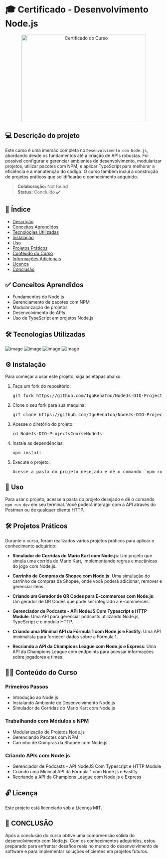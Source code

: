 # 🎓 Certificado - Desenvolvimento Node.js

<p align="center">
  <img alt="Certificado do Curso" src="https://hermes.dio.me/certificates/cover/KY0WV15V.jpg" width="400px" height="280px">
</p>

## 💻 Descrição do projeto

Este curso é uma imersão completa no `Desenvolvimento com Node.js`, abordando desde os fundamentos até a criação de APIs robustas. Foi possível configurar e gerenciar ambientes de desenvolvimento, modularizar projetos, utilizar pacotes com NPM, e aplicar TypeScript para melhorar a eficiência e a manutenção do código. O curso também inclui a construção de projetos práticos que solidificarão o conhecimento adquirido.

> **Colaboração:** Not found  
> **Status:** <span> Concluído </span> ✔️


## 📜 Índice

- [Descrição](#-descrição-do-projeto)
- [Conceitos Aprendidos](#-conceitos-aprendidos)
- [Tecnologias Utilizadas](#--tecnologias-utilizadas)
- [Instalação](#-instalação)
- [Uso](#-uso)
- [Projetos Práticos](#-projetos-práticos)
- [Conteúdo do Curso](#-conteúdo-do-curso)
- [Informações Adicionais](#-informações-adicionais)
- [Licença](#-licença)
- [Conclusão](#-conclusão)

## ✅ Conceitos Aprendidos 

- Fundamentos do Node.js
- Gerenciamento de pacotes com NPM
- Modularização de projetos
- Desenvolvimento de APIs
- Uso de TypeScript em projetos Node.js

## 🛠 Tecnologias Utilizadas

![image](https://img.shields.io/badge/Node.js-8CC84B?style=for-the-badge&logo=node.js&logoColor=white)
![image](https://img.shields.io/badge/NPM-CB3837?style=for-the-badge&logo=npm&logoColor=white)
![image](https://img.shields.io/badge/TypeScript-007ACC?style=for-the-badge&logo=typescript&logoColor=white)
![image](https://img.shields.io/badge/Express.js-404D59?style=for-the-badge&logo=express&logoColor=white)

## ⚙ Instalação

Para começar a usar este projeto, siga as etapas abaixo:

1. Faça um fork do repositório:
   <pre>git fork https://github.com/IgoRenatoo/NodeJs-DIO-ProjectsCourseNodeJs.git</pre>

2. Clone o seu fork para sua máquina:
   <pre>git clone https://github.com/IgoRenatoo/NodeJs-DIO-ProjectsCourseNodeJs.git</pre>

3. Acesse o diretório do projeto:
   <pre>cd NodeJs-DIO-ProjectsCourseNodeJs</pre>

4. Instale as dependências:
   <pre>npm install</pre>

5. Execute o projeto:
   <pre>Acesse a pasta do projeto desejado e dê o comando `npm run dev`</pre>

## 🚀 Uso 

Para usar o projeto, acesse a pasta do projeto desejado e dê o comando `npm run dev` em seu terminal. Você poderá interagir com a API através do Postman ou de qualquer cliente HTTP.

## 🛠 Projetos Práticos

Durante o curso, foram realizados vários projetos práticos para aplicar o conhecimento adquirido:

- **Simulador de Corridas do Mario Kart com Node.js**: Um projeto que simula uma corrida de Mario Kart, implementando regras e mecânicas do jogo com Node.js.

- **Carrinho de Compras da Shopee com Node.js**: Uma simulação do carrinho de compras da Shopee, onde você poderá adicionar, remover e gerenciar itens.

- **Criando um Gerador de QR Codes para E-commerces com Node.js**: Um gerador de QR Codes que pode ser integrado a e-commerces.

- **Gerenciador de Podcasts - API NodeJS Com Typescript e HTTP Module**: Uma API para gerenciar podcasts utilizando Node.js, TypeScript e o módulo HTTP.

- **Criando uma Minimal API da Fórmula 1 com Node.js e Fastify**: Uma API minimalista para fornecer dados sobre a Fórmula 1.

- **Recriando a API da Champions League com Node.js e Express**: Uma API da Champions League com endpoints para acessar informações sobre jogadores e times.

## 👨‍💻 Conteúdo do Curso

### Primeiros Passos

- Introdução ao Node.js
- Instalando Ambiente de Desenvolvimento Node.js
- Simulador de Corridas do Mario Kart com Node.js

### Trabalhando com Módulos e NPM

- Modularização de Projetos Node.js
- Gerenciando Pacotes com NPM
- Carrinho de Compras da Shopee com Node.js

### Criando APIs com Node.js

- Gerenciador de Podcasts - API NodeJS Com Typescript e HTTP Module
- Criando uma Minimal API da Fórmula 1 com Node.js e Fastify
- Recriando a API da Champions League com Node.js e Express

## 🔓 Licença

Este projeto está licenciado sob a Licença MIT.

## 🏁 CONCLUSÃO

Após a conclusão do curso obtive uma compreensão sólida do desenvolvimento com Node.js. Com os conhecimentos adquiridos, estou preparado para enfrentar desafios reais no mundo do desenvolvimento de software e para implementar soluções eficientes em projetos futuros.
